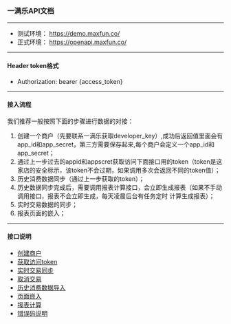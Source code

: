 ### 一满乐API文档

---   
  * 测试环境： https://demo.maxfun.co/
  * 正式环境： https://openapi.maxfun.co/

---
####  Header token格式
  * Authorization: bearer {access_token}
  
---
#### 接入流程
  我们推荐一般按照下面的步骤进行数据的对接：  
  1. 创建一个商户（先要联系一满乐获取developer_key）,成功后返回值里面会有app_id和app_secret，第三方需要保存起来,每个商户会定义一个app_id和app_secret；  
  2. 通过上一步过去的appid和appscret获取访问下面接口用的token（token是这家店的安全标示，该token不会过期，如果调用多次会返回不同的token值）；  
  3. 历史消费数据同步（通过上一步获取的token）；  
  4. 历史数据同步完成后，需要调用报表计算接口，会立即生成报表（如果不手动调用接口，报表不会立即生成，每天凌晨后台有任务定时   计算生成报表）；  
  5. 实时交易数据的同步；  
  6. 报表页面的嵌入；

---
#### 接口说明
  * [创建商户](https://github.com/maxfunapi/api/blob/master/docs/create_merchant.md)
  * [获取访问token](https://github.com/maxfunapi/api/blob/master/docs/get_access_token.md)
  * [实时交易同步](https://github.com/maxfunapi/api/blob/master/docs/syn_transaction.md)
  * [取消交易](https://github.com/maxfunapi/api/blob/master/docs/cancel_transaction.md)
  * [历史消费数据导入](https://github.com/maxfunapi/api/blob/master/docs/import_history.md)
  * [页面嵌入](https://github.com/maxfunapi/api/blob/master/docs/page_embed.md)
  * [报表计算](https://github.com/maxfunapi/api/blob/master/docs/calculate_data.md)
  * [错误码说明](https://github.com/maxfunapi/api/blob/master/docs/error_code.md)
